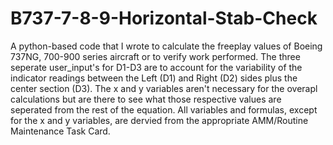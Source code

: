 # B737-7-8-9-Horizontal-Stab-Check
A python-based code that I wrote to calculate the freeplay values of Boeing 737NG, 700-900 series aircraft or to verify work performed. The three seperate user_input's for D1-D3 are to account for the variability of the indicator readings between the Left (D1) and Right (D2) sides plus the center section (D3). The x and y variables aren't necessary for the overapl calculations but are there to see what those respective values are seperated from the rest of the equation. All variables and formulas, except for the x and y variables, are dervied from the appropriate AMM/Routine Maintenance Task Card. 